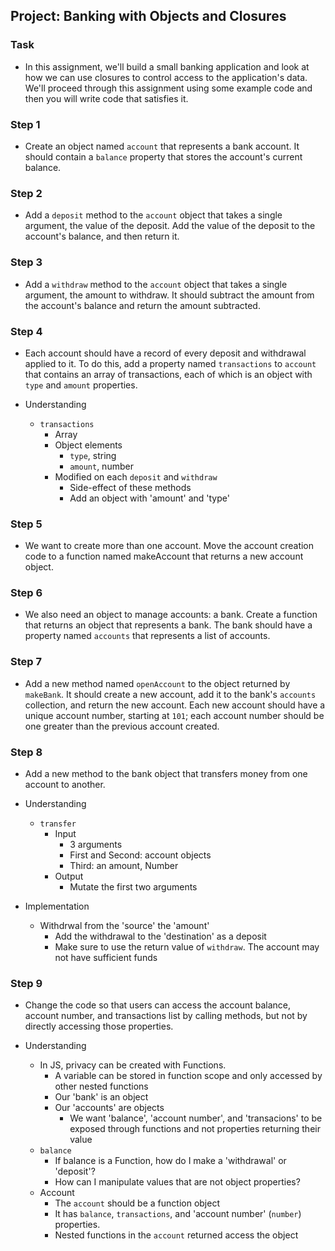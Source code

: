 ## Project: Banking with Objects and Closures

### Task
- In this assignment, we'll build a small banking application and look at how we can use closures to control access to the application's data. We'll proceed through this assignment using some example code and then you will write code that satisfies it.

### Step 1
- Create an object named `account` that represents a bank account. It should contain a `balance` property that stores the account's current balance.

### Step 2
- Add a `deposit` method to the `account` object that takes a single argument, the value of the deposit. Add the value of the deposit to the account's balance, and then return it.

### Step 3
- Add a `withdraw` method to the `account` object that takes a single argument, the amount to withdraw. It should subtract the amount from the account's balance and return the amount subtracted.

### Step 4
- Each account should have a record of every deposit and withdrawal applied to it. To do this, add a property named `transactions` to `account` that contains an array of transactions, each of which is an object with `type` and `amount` properties.

- Understanding
  + `transactions`
    + Array
    + Object elements
      * `type`, string
      * `amount`, number
    + Modified on each `deposit` and `withdraw`
      * Side-effect of these methods
      * Add an object with 'amount' and 'type'

### Step 5
- We want to create more than one account. Move the account creation code to a function named makeAccount that returns a new account object.

### Step 6
- We also need an object to manage accounts: a bank. Create a function that returns an object that represents a bank. The bank should have a property named `accounts` that represents a list of accounts.

### Step 7
- Add a new method named `openAccount` to the object returned by `makeBank`. It should create a new account, add it to the bank's `accounts` collection, and return the new account. Each new account should have a unique account number, starting at `101`; each account number should be one greater than the previous account created.

### Step 8
- Add a new method to the bank object that transfers money from one account to another.

- Understanding
  + `transfer`
    * Input
      - 3 arguments
      - First and Second: account objects
      - Third: an amount, Number
    * Output
      - Mutate the first two arguments
- Implementation
  + Withdrwal from the 'source' the 'amount'
    * Add the withdrawal to the 'destination' as a deposit
    * Make sure to use the return value of `withdraw`. The account may not have sufficient funds

### Step 9
- Change the code so that users can access the account balance, account number, and transactions list by calling methods, but not by directly accessing those properties.

- Understanding
  + In JS, privacy can be created with Functions.
    * A variable can be stored in function scope and only accessed by other nested functions
    * Our 'bank' is an object
    * Our 'accounts' are objects
      - We want 'balance', 'account number', and 'transacions' to be exposed through functions and not properties returning their value
  + `balance`
    * If balance is a Function, how do I make a 'withdrawal' or 'deposit'?
    * How can I manipulate values that are not object properties?
  + Account
    * The `account` should be a function object
    * It has `balance`, `transactions`, and 'account number' (`number`) properties.
    * Nested functions in the `account` returned access the object 